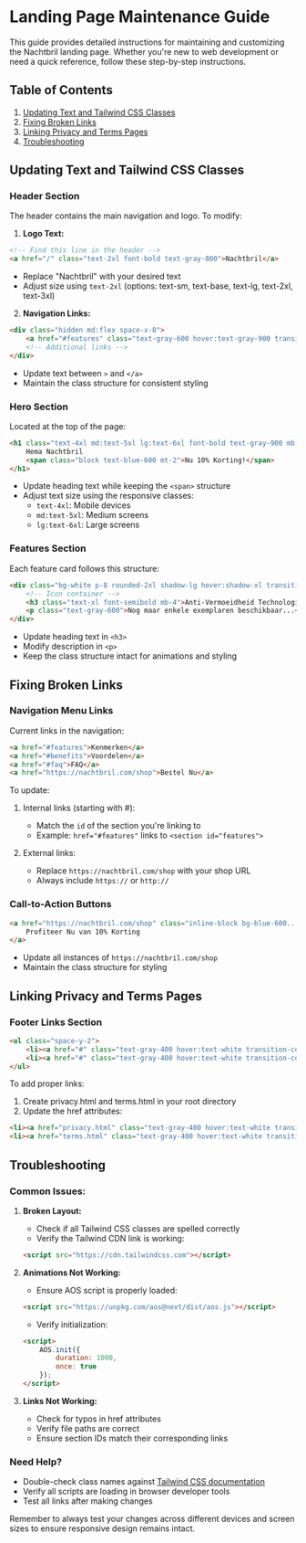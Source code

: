 # Landing Page Maintenance Guide

This guide provides detailed instructions for maintaining and customizing the Nachtbril landing page. Whether you're new to web development or need a quick reference, follow these step-by-step instructions.

## Table of Contents
1. [Updating Text and Tailwind CSS Classes](#updating-text-and-tailwind-css-classes)
2. [Fixing Broken Links](#fixing-broken-links)
3. [Linking Privacy and Terms Pages](#linking-privacy-and-terms-pages)
4. [Troubleshooting](#troubleshooting)

## Updating Text and Tailwind CSS Classes

### Header Section
The header contains the main navigation and logo. To modify:

1. **Logo Text:**
```html
<!-- Find this line in the header -->
<a href="/" class="text-2xl font-bold text-gray-800">Nachtbril</a>
```
- Replace "Nachtbril" with your desired text
- Adjust size using `text-2xl` (options: text-sm, text-base, text-lg, text-2xl, text-3xl)

2. **Navigation Links:**
```html
<div class="hidden md:flex space-x-8">
    <a href="#features" class="text-gray-600 hover:text-gray-900 transition-colors">Kenmerken</a>
    <!-- Additional links -->
</div>
```
- Update text between `>` and `</a>`
- Maintain the class structure for consistent styling

### Hero Section
Located at the top of the page:

```html
<h1 class="text-4xl md:text-5xl lg:text-6xl font-bold text-gray-900 mb-6">
    Hema Nachtbril
    <span class="block text-blue-600 mt-2">Nu 10% Korting!</span>
</h1>
```
- Update heading text while keeping the `<span>` structure
- Adjust text size using the responsive classes:
  - `text-4xl`: Mobile devices
  - `md:text-5xl`: Medium screens
  - `lg:text-6xl`: Large screens

### Features Section
Each feature card follows this structure:
```html
<div class="bg-white p-8 rounded-2xl shadow-lg hover:shadow-xl transition-all transform hover:scale-105">
    <!-- Icon container -->
    <h3 class="text-xl font-semibold mb-4">Anti-Vermoeidheid Technologie</h3>
    <p class="text-gray-600">Nog maar enkele exemplaren beschikbaar...</p>
</div>
```
- Update heading text in `<h3>`
- Modify description in `<p>`
- Keep the class structure intact for animations and styling

## Fixing Broken Links

### Navigation Menu Links
Current links in the navigation:
```html
<a href="#features">Kenmerken</a>
<a href="#benefits">Voordelen</a>
<a href="#faq">FAQ</a>
<a href="https://nachtbril.com/shop">Bestel Nu</a>
```

To update:
1. Internal links (starting with #):
   - Match the `id` of the section you're linking to
   - Example: `href="#features"` links to `<section id="features">`

2. External links:
   - Replace `https://nachtbril.com/shop` with your shop URL
   - Always include `https://` or `http://`

### Call-to-Action Buttons
```html
<a href="https://nachtbril.com/shop" class="inline-block bg-blue-600...">
    Profiteer Nu van 10% Korting
</a>
```
- Update all instances of `https://nachtbril.com/shop`
- Maintain the class structure for styling

## Linking Privacy and Terms Pages

### Footer Links Section
```html
<ul class="space-y-2">
    <li><a href="#" class="text-gray-400 hover:text-white transition-colors">Privacy Policy</a></li>
    <li><a href="#" class="text-gray-400 hover:text-white transition-colors">Algemene Voorwaarden</a></li>
</ul>
```

To add proper links:
1. Create privacy.html and terms.html in your root directory
2. Update the href attributes:
```html
<li><a href="privacy.html" class="text-gray-400 hover:text-white transition-colors">Privacy Policy</a></li>
<li><a href="terms.html" class="text-gray-400 hover:text-white transition-colors">Algemene Voorwaarden</a></li>
```

## Troubleshooting

### Common Issues:

1. **Broken Layout:**
   - Check if all Tailwind CSS classes are spelled correctly
   - Verify the Tailwind CDN link is working:
   ```html
   <script src="https://cdn.tailwindcss.com"></script>
   ```

2. **Animations Not Working:**
   - Ensure AOS script is properly loaded:
   ```html
   <script src="https://unpkg.com/aos@next/dist/aos.js"></script>
   ```
   - Verify initialization:
   ```html
   <script>
       AOS.init({
           duration: 1000,
           once: true
       });
   </script>
   ```

3. **Links Not Working:**
   - Check for typos in href attributes
   - Verify file paths are correct
   - Ensure section IDs match their corresponding links

### Need Help?
- Double-check class names against [Tailwind CSS documentation](https://tailwindcss.com/docs)
- Verify all scripts are loading in browser developer tools
- Test all links after making changes

Remember to always test your changes across different devices and screen sizes to ensure responsive design remains intact.